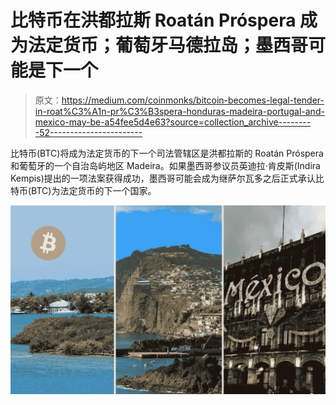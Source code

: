 # 比特币在洪都拉斯 Roatán Próspera 成为法定货币；葡萄牙马德拉岛；墨西哥可能是下一个

> 原文：<https://medium.com/coinmonks/bitcoin-becomes-legal-tender-in-roat%C3%A1n-pr%C3%B3spera-honduras-madeira-portugal-and-mexico-may-be-a54fee5d4e63?source=collection_archive---------52----------------------->

比特币(BTC)将成为法定货币的下一个司法管辖区是洪都拉斯的 Roatán Próspera 和葡萄牙的一个自治岛屿地区 Madeira。如果墨西哥参议员英迪拉·肯皮斯(Indira Kempis)提出的一项法案获得成功，墨西哥可能会成为继萨尔瓦多之后正式承认比特币(BTC)为法定货币的下一个国家。

![](img/41702037091218c684d8bfdd7e8d9623.png)